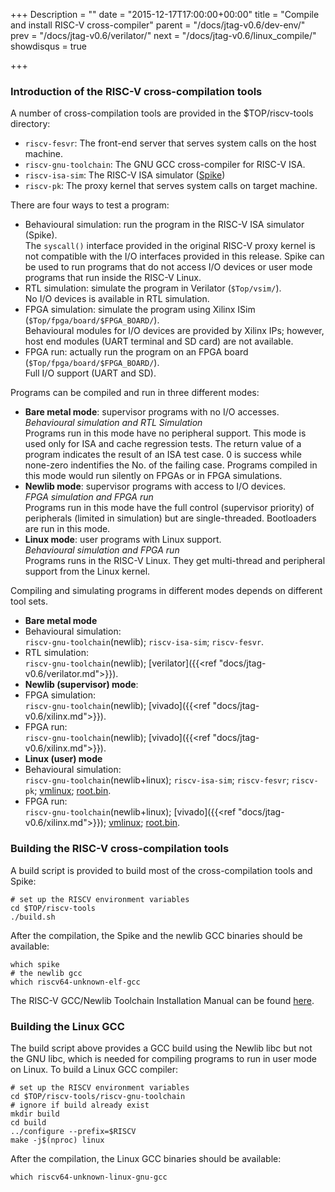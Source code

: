 +++
Description = ""
date = "2015-12-17T17:00:00+00:00"
title = "Compile and install RISC-V cross-compiler"
parent = "/docs/jtag-v0.6/dev-env/"
prev = "/docs/jtag-v0.6/verilator/"
next = "/docs/jtag-v0.6/linux_compile/"
showdisqus = true

+++

### Introduction of the RISC-V cross-compilation tools

A number of cross-compilation tools are provided in the $TOP/riscv-tools directory:

 * `riscv-fesvr`: The front-end server that serves system calls on the host machine.
 * `riscv-gnu-toolchain`: The GNU GCC cross-compiler for RISC-V ISA.
 * `riscv-isa-sim`: The RISC-V ISA simulator ([Spike](https://github.com/riscv/riscv-isa-sim#risc-v-isa-simulator))
 * `riscv-pk`: The proxy kernel that serves system calls on target machine.

There are four ways to test a program:

 * Behavioural simulation: run the program in the RISC-V ISA simulator (Spike). <br/>
   The `syscall()` interface provided in the original RISC-V proxy kernel is not compatible with the I/O interfaces provided in this release.
   Spike can be used to run programs that do not access I/O devices or user mode programs that run inside the RISC-V Linux.
 * RTL simulation: simulate the program in Verilator (`$Top/vsim/`). <br/>
   No I/O devices is available in RTL simulation.
 * FPGA simulation: simulate the program using Xilinx ISim (`$Top/fpga/board/$FPGA_BOARD/`). <br/>
   Behavioural modules for I/O devices are provided by Xilinx IPs; however, host end modules (UART terminal and SD card) are not available.
 * FPGA run: actually run the program on an FPGA board (`$Top/fpga/board/$FPGA_BOARD/`). <br/>
   Full I/O support (UART and SD).

Programs can be compiled and run in three different modes:

 * **Bare metal mode**: supervisor programs with no I/O accesses. <br/>
   *Behavioural simulation and RTL Simulation* <br/>
   Programs run in this mode have no peripheral support. This mode is used only for ISA and cache regression tests. The return value of a program indicates the result of an ISA test case. 0 is success while none-zero indentifies the No. of the failing case. Programs compiled in this mode would run silently on FPGAs or in FPGA simulations.
 * **Newlib mode**: supervisor programs with access to I/O devices. <br/>
   *FPGA simulation and FPGA run* <br/>
   Programs run in this mode have the full control (supervisor priority) of peripherals (limited in simulation) but are single-threaded. Bootloaders are run in this mode.
 * **Linux mode**: user programs with Linux support. <br/>
   *Behavioural simulation and FPGA run* <br/>
   Programs runs in the RISC-V Linux. They get multi-thread and peripheral support from the Linux kernel.

Compiling and simulating programs in different modes depends on different tool sets.

 * **Bare metal mode**
  * Behavioural simulation: <br/>
    `riscv-gnu-toolchain`(newlib); `riscv-isa-sim`; `riscv-fesvr`.
  * RTL simulation: <br/>
    `riscv-gnu-toolchain`(newlib); [verilator]({{<ref "docs/jtag-v0.6/verilator.md">}}).
 * **Newlib (supervisor) mode**:
  * FPGA simulation: <br/>
    `riscv-gnu-toolchain`(newlib); [vivado]({{<ref "docs/jtag-v0.6/xilinx.md">}}).
  * FPGA run: <br/>
    `riscv-gnu-toolchain`(newlib); [vivado]({{<ref "docs/jtag-v0.6/xilinx.md">}}).
 * **Linux (user) mode**
  * Behavioural simulation: <br/>
    `riscv-gnu-toolchain`(newlib+linux); `riscv-isa-sim`; `riscv-fesvr`; `riscv-pk`; [vmlinux](../linux_compile#linux); [root.bin](../linux_compile#busybox).
  * FPGA run: <br/>
    `riscv-gnu-toolchain`(newlib+linux); [vivado]({{<ref "docs/jtag-v0.6/xilinx.md">}}); [vmlinux](../linux_compile#linux); [root.bin](../linux_compile#busybox).

### Building the RISC-V cross-compilation tools

A build script is provided to build most of the cross-compilation tools and Spike:

    # set up the RISCV environment variables
    cd $TOP/riscv-tools
    ./build.sh

After the compilation, the Spike and the newlib GCC binaries should be available:

    which spike
    # the newlib gcc
    which riscv64-unknown-elf-gcc

The RISC-V GCC/Newlib Toolchain Installation Manual can be found
[here](https://github.com/riscv/riscv-tools#the-risc-v-gccnewlib-toolchain-installation-manual).

### Building the Linux GCC

The build script above provides a GCC build using the Newlib libc but not the 
GNU libc, which is needed for compiling programs to run in user mode on Linux.
To build a Linux GCC compiler:

    # set up the RISCV environment variables
    cd $TOP/riscv-tools/riscv-gnu-toolchain
    # ignore if build already exist
    mkdir build
    cd build
    ../configure --prefix=$RISCV
    make -j$(nproc) linux

After the compilation, the Linux GCC binaries should be available:

    which riscv64-unknown-linux-gnu-gcc
